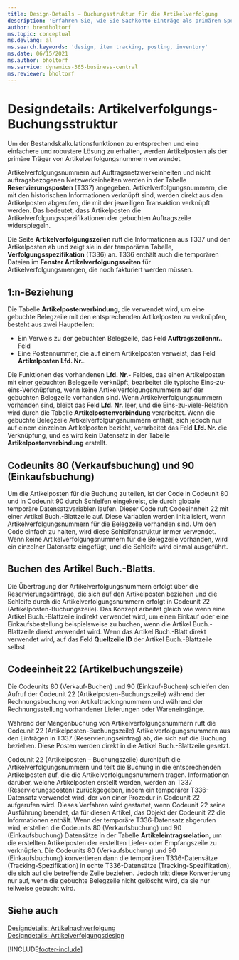```yaml
---
title: Design-Details – Buchungsstruktur für die Artikelverfolgung
description: 'Erfahren Sie, wie Sie Sachkonto-Einträge als primären Spediteur für Artikelverfolgungsnummern in der Buchungsstruktur für die Artikelverfolgung verwenden können.'
author: brentholtorf
ms.topic: conceptual
ms.devlang: al
ms.search.keywords: 'design, item tracking, posting, inventory'
ms.date: 06/15/2021
ms.author: bholtorf
ms.service: dynamics-365-business-central
ms.reviewer: bholtorf
---
```

# Designdetails: Artikelverfolgungs-Buchungsstruktur
Um der Bestandskalkulationsfunktionen zu entsprechen und eine einfachere und robustere Lösung zu erhalten, werden Artikelposten als der primäre Träger von Artikelverfolgungsnummern verwendet.  
  
Artikelverfolgungsnummern auf Auftragsnetzwerkeinheiten und nicht auftragsbezogenen Netzwerkeinheiten werden in der Tabelle **Reservierungsposten** (T337) angegeben. Artikelverfolgungsnummern, die mit den historischen Informationen verknüpft sind, werden direkt aus den Artikelposten abgerufen, die mit der jeweiligen Transaktion verknüpft werden. Das bedeutet, dass Artikelposten die Artikelverfolgungsspezifikationen der gebuchten Auftragszeile widerspiegeln.  
  
Die Seite **Artikelverfolgungszeilen** ruft die Informationen aus T337 und den Artikelposten ab und zeigt sie in der temporären Tabelle, **Verfolgungsspezifikation** (T336) an. T336 enthält auch die temporären Dateien im **Fenster Artikelverfolgungsseiten** für Artikelverfolgungsmengen, die noch fakturiert werden müssen.  
  
## 1:n-Beziehung  
Die Tabelle **Artikelpostenverbindung**, die verwendet wird, um eine gebuchte Belegzeile mit den entsprechenden Artikelposten zu verknüpfen, besteht aus zwei Hauptteilen:  
  
* Ein Verweis zu der gebuchten Belegzeile, das Feld **Auftragszeilennr.**. Feld  
* Eine Postennummer, die auf einem Artikelposten verweist, das Feld **Artikelposten Lfd. Nr.**.  
  
Die Funktionen des vorhandenen **Lfd. Nr.**- Feldes, das einen Artikelposten mit einer gebuchten Belegzeile verknüpft, bearbeitet die typische Eins-zu-eins-Verknüpfung, wenn keine Artikelverfolgungsnummern auf der gebuchten Belegzeile vorhanden sind. Wenn Artikelverfolgungsnummern vorhanden sind, bleibt das Feld **Lfd. Nr.** leer, und die Eins-zu-viele-Relation wird durch die Tabelle **Artikelpostenverbindung** verarbeitet. Wenn die gebuchte Belegzeile Artikelverfolgungsnummern enthält, sich jedoch nur auf einem einzelnen Artikelposten bezieht, verarbeitet das Feld **Lfd. Nr.** die Verknüpfung, und es wird kein Datensatz in der Tabelle **Artikelpostenverbindung** erstellt.  
  
## Codeunits 80 (Verkaufsbuchung) und 90 (Einkaufsbuchung)
Um die Artikelposten für die Buchung zu teilen, ist der Code in Codeunit 80 und in Codeunit 90 durch Schleifen eingekreist, die durch globale temporäre Datensatzvariablen laufen. Dieser Code ruft Codeeinnheit 22 mit einer Artikel Buch.-Blattzeile auf. Diese Variablen werden initialisiert, wenn Artikelverfolgungsnummern für die Belegzeile vorhanden sind. Um den Code einfach zu halten, wird diese Schleifenstruktur immer verwendet. Wenn keine Artikelverfolgungsnummern für die Belegzeile vorhanden, wird ein einzelner Datensatz eingefügt, und die Schleife wird einmal ausgeführt.  
  
## Buchen des Artikel Buch.-Blatts.  
Die Übertragung der Artikelverfolgungsnummern erfolgt über die Reservierungseinträge, die sich auf den Artikelposten beziehen und die Schleife durch die Artikelverfolgungsnummern erfolgt in Codeunit 22 (Artikelposten-Buchungszeile). Das Konzept arbeitet gleich wie wenn eine Artikel Buch.-Blattzeile indirekt verwendet wird, um einen Einkauf oder eine Einkaufsbestellung beispielsweise zu buchen, wenn die Artikel Buch.-Blattzeile direkt verwendet wird. Wenn das Artikel Buch.-Blatt direkt verwendet wird, auf das Feld **Quellzeile ID** der Artikel Buch.-Blattzeile selbst.  
  
## Codeeinheit 22 (Artikelbuchungszeile)
Die Codeunits 80 (Verkauf-Buchen) und 90 (Einkauf-Buchen) schleifen den Aufruf der Codeunit 22 (Artikelposten-Buchungszeile) während der Rechnungsbuchung von Artikeltrackingnummern und während der Rechnungsstellung vorhandener Lieferungen oder Wareneingänge.  
  
Während der Mengenbuchung von Artikelverfolgungsnummern ruft die Codeunit 22 (Artikelposten-Buchungszeile) Artikelverfolgungsnummern aus den Einträgen in T337 (Reservierungseintrag) ab, die sich auf die Buchung beziehen. Diese Posten werden direkt in die Artikel Buch.-Blattzeile gesetzt.  
  
Codeunit 22 (Artikelposten – Buchungszeile) durchläuft die Artikelverfolgungsnummern und teilt die Buchung in die entsprechenden Artikelposten auf, die die Artikelverfolgungsnummern tragen. Informationen darüber, welche Artikelposten erstellt werden, werden an T337 (Reservierungsposten) zurückgegeben, indem ein temporärer T336-Datensatz verwendet wird, der von einer Prozedur in Codeunit 22 aufgerufen wird. Dieses Verfahren wird gestartet, wenn Codeunit 22 seine Ausführung beendet, da für diesen Artikel, das Objekt der Codeunit 22 die Informationen enthält. Wenn der temporäre T336-Datensatz abgerufen wird, erstellen die Codeunits 80 (Verkaufsbuchung) und 90 (Einkaufsbuchung) Datensätze in der Tabelle  **Artikeleintragsrelation**, um die erstellten Artikelposten der erstellten Liefer- oder Empfangszeile zu verknüpfen. Die Codeunits 80 (Verkaufsbuchung) und 90 (Einkaufsbuchung) konvertieren dann die temporären T336-Datensätze (Tracking-Spezifikation) in echte T336-Datensätze (Tracking-Spezifikation), die sich auf die betreffende Zeile beziehen. Jedoch tritt diese Konvertierung nur auf, wenn die gebuchte Belegzeile nicht gelöscht wird, da sie nur teilweise gebucht wird.  
  
## Siehe auch  
[Designdetails: Artikelnachverfolgung](design-details-item-tracking.md)   
[Designdetails: Artikelverfolgungsdesign](design-details-item-tracking-design.md)

[!INCLUDE[footer-include](includes/footer-banner.md)]
